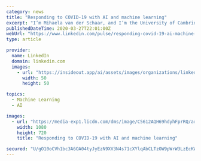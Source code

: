 ```yaml
---
category: news
title: "Responding to COVID-19 with AI and machine learning"
excerpt: "I’m Mihaela van der Schaar, and I’m the University of Cambridge’s John Humphrey Plummer Professor of AI and machine learning in Medicine. I’m also a Turing Fellow, and Chancellor’s Professor at UCLA. Today I published a perspective paper on COVID-19. The paper is co-authored with members of the Cambridge Centre for AI in Medicine ..."
publishedDateTime: 2020-03-27T22:01:00Z
webUrl: "https://www.linkedin.com/pulse/responding-covid-19-ai-machine-learning-mihaela-van-der-schaar/"
type: article

provider:
  name: LinkedIn
  domain: linkedin.com
  images:
    - url: "https://insideout.app/ai/assets/images/organizations/linkedin.com-50x50.jpg"
      width: 50
      height: 50

topics:
  - Machine Learning
  - AI

images:
  - url: "https://media-exp1.licdn.com/dms/image/C5612AQH69hdyhFprRQ/article-cover_image-shrink_720_1280/0?e=1591228800&v=beta&t=v-amgkHXhOSfGfjH5-Q0F0Sn5oP8f4zegbC1XCaZdCk"
    width: 1080
    height: 720
    title: "Responding to COVID-19 with AI and machine learning"

secured: "U/gO10oCVh1bc3A6OA04tyJyEzN9XV3N4s71cXYlqAbCLTzOW9pWrW3LzEcKWkZDc0B87s/hrV0QMJejDHchlhk1FCDhWWsp+eGC6RppkM4N2u6PXTh/MS6n3aQaA4dzTcgW613L5gzw7kk6el7Sc6K36dYVH9En2F26ZZ9zRI9cW7RAeBR7xdksNSoeWnv3H40B9U14x/SDU54EqXsp0fuofcrAqvkFapD6maY15HwzInNKKpgdcSMgJdejaUzrCLhWsw+t1gED67zn8zWjAsCgzBS3jWU298iVl7gsOA02GQnpx1Osc11tJ4bvRlhA96lc8y/qnGDyMzWHvIX007MZC0VJqdL6D5JIqaHecnTYDIkPIXIYd9tQr4LNuyfkZG2BX8/UYnuyEBUCwC55InEojqw+jda6iFn9hPVJZ7I5xuetmf6HLd0TlGvjeXQn3JLsGRw5KGGLEnZulGZPU9WT94frXq5vK2SuDASb4/M=;LKs9Ag4uMmB9WrIcQgB42A=="
---
```


